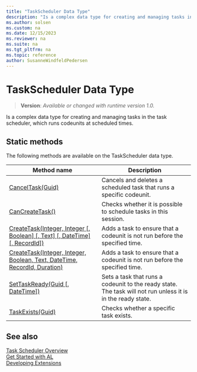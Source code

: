 ```yaml
---
title: "TaskScheduler Data Type"
description: "Is a complex data type for creating and managing tasks in the task scheduler, which runs codeunits at scheduled times."
ms.author: solsen
ms.custom: na
ms.date: 12/15/2023
ms.reviewer: na
ms.suite: na
ms.tgt_pltfrm: na
ms.topic: reference
author: SusanneWindfeldPedersen
---
```

[//]: # (START>DO_NOT_EDIT)
[//]: # (IMPORTANT:Do not edit any of the content between here and the END>DO_NOT_EDIT.)
[//]: # (Any modifications should be made in the .xml files in the ModernDev repo.)
# TaskScheduler Data Type
> **Version**: _Available or changed with runtime version 1.0._

Is a complex data type for creating and managing tasks in the task scheduler, which runs codeunits at scheduled times.


## Static methods
The following methods are available on the TaskScheduler data type.


|Method name|Description|
|-----------|-----------|
|[CancelTask(Guid)](taskscheduler-canceltask-method.md)|Cancels and deletes a scheduled task that runs a specific codeunit.|
|[CanCreateTask()](taskscheduler-cancreatetask-method.md)|Checks whether it is possible to schedule tasks in this session.|
|[CreateTask(Integer, Integer [, Boolean] [, Text] [, DateTime] [, RecordId])](taskscheduler-createtask-integer-integer-boolean-string-datetime-recordid-method.md)|Adds a task to ensure that a codeunit is not run before the specified time.|
|[CreateTask(Integer, Integer, Boolean, Text, DateTime, RecordId, Duration)](taskscheduler-createtask-integer-integer-boolean-string-datetime-recordid-duration-method.md)|Adds a task to ensure that a codeunit is not run before the specified time.|
|[SetTaskReady(Guid [, DateTime])](taskscheduler-settaskready-method.md)|Sets a task that runs a codeunit to the ready state. The task will not run unless it is in the ready state.|
|[TaskExists(Guid)](taskscheduler-taskexists-method.md)|Checks whether a specific task exists.|


[//]: # (IMPORTANT: END>DO_NOT_EDIT)

## See also

[Task Scheduler Overview](../../devenv-task-scheduler.md)   
[Get Started with AL](../../devenv-get-started.md)  
[Developing Extensions](../../devenv-dev-overview.md)  